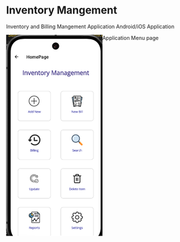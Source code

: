 # Inventory Mangement
Inventory and Billing Mangement Application Android/iOS Application

Application Menu page
<a href="url"><img src="./TestApp/MenuScreenPreview.png" align="left" height="548"  ></a>
